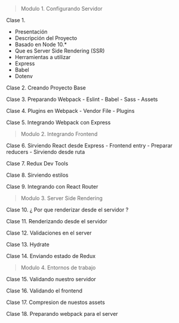 > Modulo 1. Configurando Servidor

Clase 1.

 - Presentación
 - Descripción del Proyecto
  - Basado en Node 10.*
  - Que es Server Side Rendering (SSR)
 - Herramientas a utilizar
  - Express
  - Babel
  - Dotenv

Clase 2.
  Creando Proyecto Base

Clase 3.
  Preparando Webpack
    - Eslint
    - Babel
    - Sass
    - Assets

Clase 4.
  Plugins en Webpack
    - Vendor File
    - Plugins

Clase 5.
  Integrando Webpack con Express

> Modulo 2. Integrando Frontend

Clase 6.
  Sirviendo React desde Express
    - Frontend entry
    - Preparar reducers
    - Sirviendo desde ruta

Clase 7.
  Redux Dev Tools

Clase 8.
  Sirviendo estilos

Clase 9.
  Integrando con React Router

> Modulo 3. Server Side Rendering

Clase 10. 
  ¿ Por que renderizar desde el servidor ?

Clase 11.
  Renderizando desde el servidor

Clase 12.
  Validaciones en el server

Clase 13.
  Hydrate

Clase 14.
  Enviando estado de Redux

> Modulo 4. Entornos de trabajo

  Clase 15. 
    Validando nuestro servidor

  Clase 16.
    Validando el frontend
  
  Clase 17.
    Compresion de nuestos assets

  Clase 18.
    Preparando webpack para el server
